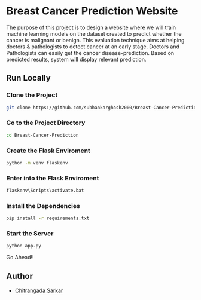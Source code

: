 # Breast Cancer Prediction Website
The purpose of this project is to design a website where we will train machine learning models on the dataset created to predict whether the cancer is malignant or benign. This evaluation technique aims at helping doctors & pathologists to detect cancer at an early stage. Doctors and Pathologists can easily get the cancer disease-prediction. Based on predicted results, system will display relevant prediction.
## Run Locally
### Clone the Project
```bash
git clone https://github.com/subhankarghosh2000/Breast-Cancer-Prediction.git
```
### Go to the Project Directory
```bash
cd Breast-Cancer-Prediction
```
### Create the Flask Enviroment
```bash
python -m venv flaskenv
```
### Enter into the Flask Enviroment
```bash
flaskenv\Scripts\activate.bat
```
### Install the Dependencies
```bash
pip install -r requirements.txt
```
### Start the Server
```bash
python app.py
```
Go Ahead!!
## Author
- [Chitrangada Sarkar](https://github.com/ChitrangadaSarkar)
